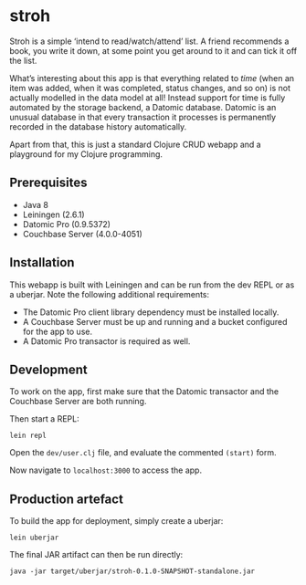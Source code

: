 # stroh

Stroh is a simple ‘intend to read/watch/attend’ list. A friend
recommends a book, you write it down, at some point you get around to it
and can tick it off the list.

What’s interesting about this app is that everything related to *time*
(when an item was added, when it was completed, status changes, and so
on) is not actually modelled in the data model at all! Instead support
for time is fully automated by the storage backend, a Datomic database.
Datomic is an unusual database in that every transaction it processes is
permanently recorded in the database history automatically.

Apart from that, this is just a standard Clojure CRUD webapp and a
playground for my Clojure programming.

## Prerequisites

*   Java 8
*   Leiningen (2.6.1)
*   Datomic Pro (0.9.5372)
*   Couchbase Server (4.0.0-4051)

## Installation

This webapp is built with Leiningen and can be run from the dev REPL or
as a uberjar. Note the following additional requirements:

*   The Datomic Pro client library dependency must be installed locally.
*   A Couchbase Server must be up and running and a bucket configured
    for the app to use.
*   A Datomic Pro transactor is required as well.

## Development

To work on the app, first make sure that the Datomic transactor and the
Couchbase Server are both running.

Then start a REPL:

    lein repl

Open the `dev/user.clj` file, and evaluate the commented `(start)` form.

Now navigate to `localhost:3000` to access the app.

## Production artefact

To build the app for deployment, simply create a uberjar:

    lein uberjar

The final JAR artifact can then be run directly:

    java -jar target/uberjar/stroh-0.1.0-SNAPSHOT-standalone.jar
